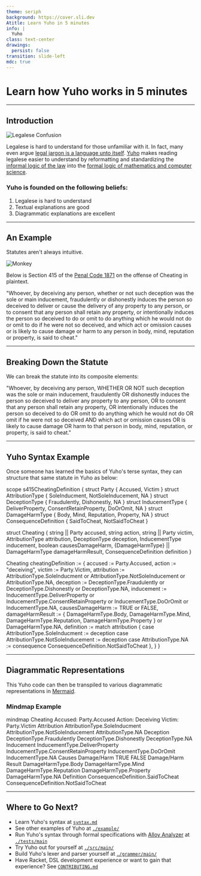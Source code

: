 ```yaml
---
theme: seriph
background: https://cover.sli.dev
Atitle: Learn Yuho in 5 minutes
info: |
  Yuho 
class: text-center
drawings:
  persist: false
transition: slide-left
mdc: true
---
```

# Learn how Yuho works in 5 minutes

---

## Introduction

![Legalese Confusion](./../asset/memes/canons_of_confusion.jpg)

Legalese is hard to understand for those unfamiliar with it. In fact, many even argue [legal jargon is a language unto itself](https://law.stackexchange.com/questions/95218/is-legalese-a-thing-in-languages-other-than-english). [Yuho](https://github.com/gongahkia/yuho) makes reading legalese easier to understand by reformatting and standardizing the [informal logic of the law](https://plato.stanford.edu/entries/logic-informal/) into the [formal logic of mathematics and computer science](https://plato.stanford.edu/entries/logic-classical/).

### Yuho is founded on the following beliefs:
1. Legalese is hard to understand
2. Textual explanations are good
3. Diagrammatic explanations are excellent

---

## An Example

Statutes aren't always intuitive.

![Monkey](./asset/monkey.jpg)

Below is Section 415 of the [Penal Code 1871](https://sso.agc.gov.sg/Act/PC1871) on the offense of Cheating in plaintext.

"Whoever, by deceiving any person, whether or not such deception was the sole or main inducement, fraudulently or dishonestly induces the person so deceived to deliver or cause the delivery of any property to any person, or to consent that any person shall retain any property, or intentionally induces the person so deceived to do or omit to do anything which he would not do or omit to do if he were not so deceived, and which act or omission causes or is likely to cause damage or harm to any person in body, mind, reputation or property, is said to cheat."


---

## Breaking Down the Statute

We can break the statute into its composite elements:

"Whoever, by deceiving any person,
WHETHER OR NOT such deception was the sole or main inducement,
fraudulently OR dishonestly induces the person so deceived
to deliver any property to any person,
OR to consent that any person shall retain any property,
OR intentionally induces the person so deceived
to do OR omit to do anything which he would not do
OR omit if he were not so deceived
AND which act or omission causes OR is likely
to cause damage OR harm to that person in body, mind, reputation, or property,
is said to cheat."


---

## Yuho Syntax Example

Once someone has learned the basics of Yuho's terse syntax, they can structure that same statute in Yuho as below:

scope s415CheatingDefinition {
struct Party { Accused, Victim }
struct AttributionType { SoleInducment, NotSoleInducement, NA }
struct DeceptionType { Fraudulently, Dishonestly, NA }
struct InducementType { DeliverProperty, ConsentRetainProperty, DoOrOmit, NA }
struct DamageHarmType { Body, Mind, Reputation, Property, NA }
struct ConsequenceDefinition { SaidToCheat, NotSaidToCheat }

struct Cheating {
    string || Party accused,
    string action,
    string || Party victim,
    AttributionType attribution,
    DeceptionType deception,
    InducementType inducement,
    boolean causesDamageHarm,
    {DamageHarmType} || DamageHarmType damageHarmResult,
    ConsequenceDefinition definition
}

Cheating cheatingDefinition := {
    accused := Party.Accused,
    action := "deceiving",
    victim := Party.Victim,
    attribution := AttributionType.SoleInducment or AttributionType.NotSoleInducement or AttributionType.NA,
    deception := DeceptionType.Fraudulently or DeceptionType.Dishonestly or DeceptionType.NA,
    inducement := InducementType.DeliverProperty or InducementType.ConsentRetainProperty or InducementType.DoOrOmit or InducementType.NA,
    causesDamageHarm := TRUE or FALSE,
    damageHarmResult := { DamageHarmType.Body, DamageHarmType.Mind, DamageHarmType.Reputation, DamageHarmType.Property } or DamageHarmType.NA,
    definition := match attribution {
        case AttributionType.SoleInducment := deception
        case AttributionType.NotSoleInducement := deception
        case AttributionType.NA := consequence ConsequenceDefinition.NotSaidToCheat
    },
}
}

---

## Diagrammatic Representations

This Yuho code can then be transpiled to various diagrammatic representations in [Mermaid](https://mermaid.js.org/).

### Mindmap Example

mindmap
Cheating
Accused: Party.Accused
Action: Deceiving
Victim: Party.Victim
Attribution
AttributionType.SoleInducment
AttributionType.NotSoleInducement
AttributionType.NA
Deception
DeceptionType.Fraudulently
DeceptionType.Dishonestly
DeceptionType.NA
Inducement
InducementType.DeliverProperty
InducementType.ConsentRetainProperty
InducementType.DoOrOmit
InducementType.NA
Causes Damage/Harm
TRUE
FALSE
Damage/Harm Result
DamageHarmType.Body
DamageHarmType.Mind
DamageHarmType.Reputation
DamageHarmType.Property
DamageHarmType.NA
Definition
ConsequenceDefinition.SaidToCheat
ConsequenceDefinition.NotSaidToCheat

---

## Where to Go Next?

* Learn Yuho's syntax at [`syntax.md`](./syntax.md)
* See other examples of Yuho at [`./example/`](./../../example/main/)
* Run Yuho's syntax through formal specifications with [Alloy Analyzer](https://alloytools.org/) at [`./tests/main`](./../../tests/main)
* Try Yuho out for yourself at [`./src/main/`](./../../src/main/)
* Build Yuho's lexer and parser yourself at [`./grammer/main/`](./../../grammer/main/)
* Have Racket, DSL development experience or want to gain that experience? See [`CONTRIBUTING.md`](./../../admin/CONTRIBUTING.md)
